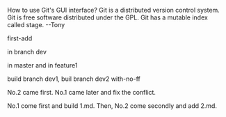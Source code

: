 How to use Git's GUI interface?
Git is a distributed version control system.
Git is free software distributed under the GPL.
Git has a mutable index called stage.
--Tony

first-add

in branch dev

in master and in feature1

build branch dev1, buil branch dev2 with-no-ff

No.2 came first. No.1 came later and fix the conflict.

No.1 come first and build 1.md. Then, No.2 come secondly and add 2.md.
